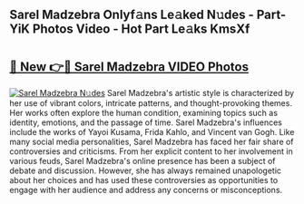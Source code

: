 ## Sarel Madzebra Onlyf𝚊ns Le𝚊ked N𝚞des - Part-YiK Photos Video - Hot Part Le𝚊ks KmsXf

# <h2><a href="http://ab69779.deff.icu/?id=Sarel+Madzebra">🔗 New 👉🔴 Sarel Madzebra VIDEO Photos</a></h2>

[![Sarel Madzebra N𝚞des](https://i.imgur.com/rIISA9y.gif)](http://ab69779.deff.icu/?id=Sarel+Madzebra)
Sarel Madzebra's artistic style is characterized by her use of vibrant colors, intricate patterns, and thought-provoking themes. Her works often explore the human condition, examining topics such as identity, emotions, and the passage of time. Sarel Madzebra's influences include the works of Yayoi Kusama, Frida Kahlo, and Vincent van Gogh. Like many social media personalities, Sarel Madzebra has faced her fair share of controversies and criticisms. From her explicit content to her involvement in various feuds, Sarel Madzebra's online presence has been a subject of debate and discussion. However, she has always remained unapologetic about her choices and has used these controversies as opportunities to engage with her audience and address any concerns or misconceptions.
